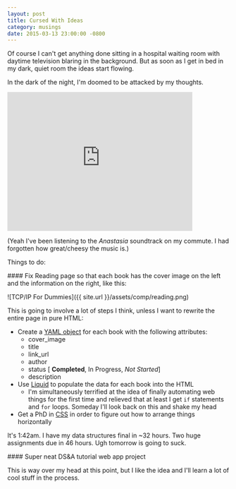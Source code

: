 ```yaml
---
layout: post
title: Cursed With Ideas
category: musings
date: 2015-03-13 23:00:00 -0800
---
```


Of course I can't get anything done sitting in a hospital waiting room with daytime television blaring in the background. But as soon as I get in bed in my dark, quiet room the ideas start flowing.

In the dark of the night, I'm doomed to be attacked by my thoughts.

<iframe width="420" height="315" src="https://www.youtube.com/embed/Ocm8QdNR_d8" frameborder="0" allowfullscreen></iframe>

(Yeah I've been listening to the *Anastasia* soundtrack on my commute. I had forgotten how great/cheesy the music is.)

Things to do:

####<i class="fa fa-square-o"></i> Fix Reading page so that each book has the cover image on the left and the information on the right, like this:

![TCP/IP For Dummies]({{ site.url }}/assets/comp/reading.png)

This is going to involve a lot of steps I think, unless I want to rewrite the entire page in pure HTML:

- Create a [YAML object](http://en.wikipedia.org/wiki/YAML#Examples) for each book with the following attributes:
	- cover_image
	- title
	- link_url
	- author
	- status [<i class="fa fa-check-square-o"></i> **Completed**, <i class="fa fa-refresh"></i> In Progress, <i class="fa fa-ellipsis-h"></i> *Not Started*]
	- description
- Use [Liquid](http://docs.shopify.com/themes/liquid-documentation/basics) to populate the data for each book into the HTML
	- I'm simultaneously terrified at the idea of finally automating web things for the first time and relieved that at least I get `if` statements and `for` loops. Someday I'll look back on this and shake my head
- Get a PhD in [CSS](http://i.imgur.com/Q3cUg29.gif) in order to figure out how to arrange things horizontally

It's 1:42am. I have my data structures final in ~32 hours. Two huge assignments due in 46 hours. Ugh tomorrow is going to suck.

####<i class="fa fa-square-o"></i> Super neat DS&A tutorial web app project

This is way over my head at this point, but I like the idea and I'll learn a lot of cool stuff in the process.